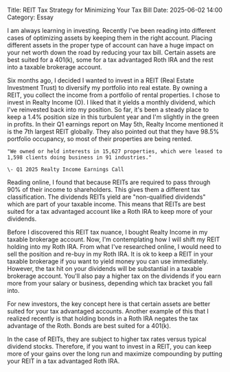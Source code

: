 Title: REIT Tax Strategy for Minimizing Your Tax Bill 
Date: 2025-06-02 14:00 
Category: Essay

I am always learning in investing. Recently I've been reading into different cases of optimizing assets by keeping them in the right account. Placing different assets in the proper type of account can have a huge impact on your net worth down the road by reducing your tax bill. Certain assets are best suited for a 401(k), some for a tax advantaged Roth IRA and the rest into a taxable brokerage account.

Six months ago, I decided I wanted to invest in a REIT (Real Estate Investment Trust) to diversify my portfolio into real estate. By owning a REIT, you collect the income from a portfolio of rental properties. I chose to invest in Realty Income (O). I liked that it yields a monthly dividend, which I've reinvested back into my position. So far, it's been a steady place to keep a 1.4% position size in this turbulent year and I'm slightly in the green in profits. In their Q1 earnings report on May 5th, Realty Income mentioned it is the 7th largest REIT globally. They also pointed out that they have 98.5% portfolio occupancy, so most of their properties are being rented.

    "We owned or held interests in 15,627 properties, which were leased to 1,598 clients doing business in 91 industries."
    
    \- Q1 2025 Realty Income Earnings Call

Reading online, I found that because REITs are required to pass through 90% of their income to shareholders. This gives them a different tax classification. The dividends REITs yield are "non-qualified dividends" which are part of your taxable income. This means that REITs are best suited for a tax advantaged account like a Roth IRA to keep more of your dividends.

Before I discovered this REIT tax nuance, I bought Realty Income in my taxable brokerage account. Now, I'm contemplating how I will shift my REIT holding into my Roth IRA. From what I've researched online, I would need to sell the position and re-buy in my Roth IRA. It is ok to keep a REIT in your taxable brokerage if you want to yield money you can use immediately.
However, the tax hit on your dividends will be substantial in a taxable brokerage account. You'll also pay a higher tax on the dividends if you earn more from your salary or business, depending which tax bracket you fall into.

For new investors, the key concept here is that certain assets are better suited for your tax advantaged accounts. Another example of this that I realized recently is that holding bonds in a Roth IRA negates the tax advantage of the Roth. Bonds are best suited for a 401(k). 

In the case of REITs, they are subject to higher tax rates versus typical dividend stocks. Therefore, if you want to invest in a REIT, you can keep more of your gains over the long run and maximize compounding by putting your REIT in a tax advantaged Roth IRA.


